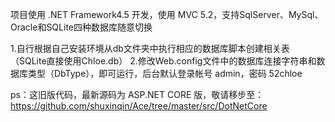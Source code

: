 项目使用 .NET Framework4.5 开发，使用 MVC 5.2，支持SqlServer、MySql、Oracle和SQLite四种数据库随意切换

1.自行根据自己安装环境从db文件夹中执行相应的数据库脚本创建相关表（SQLite直接使用Chloe.db）
2.修改Web.config文件中的数据库连接字符串和数据库类型（DbType），即可运行，后台默认登录帐号 admin，密码 52chloe

ps：这旧版代码，最新源码为 ASP.NET CORE 版，敬请移步至：https://github.com/shuxinqin/Ace/tree/master/src/DotNetCore
